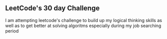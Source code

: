 ## LeetCode's 30 day Challenge

I am attempting leetcode's challenge to build up my logical thinking skills as well as to get better at solving algoritms especially during my job searching period